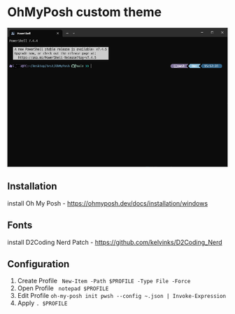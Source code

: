 # OhMyPosh custom theme

<img src="image.png">

## Installation

install Oh My Posh
    - https://ohmyposh.dev/docs/installation/windows

## Fonts

install D2Coding Nerd Patch
    - https://github.com/kelvinks/D2Coding_Nerd

## Configuration
1. Create Profile
    ``` New-Item -Path $PROFILE -Type File -Force```
2. Open Profile
    ``` notepad $PROFILE```
3. Edit Profile
    ```oh-my-posh init pwsh --config ~.json | Invoke-Expression```
4. Apply
    ```. $PROFILE```